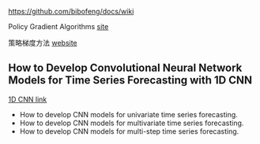 https://github.com/bibofeng/docs/wiki

Policy Gradient Algorithms [site](https://lilianweng.github.io/lil-log/2018/04/08/policy-gradient-algorithms.html#ppo)

 
策略梯度方法 [website](https://tomaxent.com/2019/04/14/%E7%AD%96%E7%95%A5%E6%A2%AF%E5%BA%A6%E6%96%B9%E6%B3%95/)


## How to Develop Convolutional Neural Network Models for Time Series Forecasting with 1D CNN
[1D CNN link](https://machinelearningmastery.com/how-to-develop-convolutional-neural-network-models-for-time-series-forecasting/)
* How to develop CNN models for univariate time series forecasting.
* How to develop CNN models for multivariate time series forecasting.
* How to develop CNN models for multi-step time series forecasting.